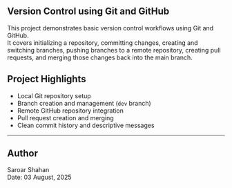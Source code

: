 ## Version Control using Git and GitHub

This project demonstrates basic version control workflows using Git and GitHub.  
It covers initializing a repository, committing changes, creating and switching branches, pushing branches to a remote repository, creating pull requests, and merging those changes back into the main branch.

## Project Highlights

- Local Git repository setup
- Branch creation and management (`dev` branch)
- Remote GitHub repository integration
- Pull request creation and merging
- Clean commit history and descriptive messages

---

## Author

Saroar Shahan  
Date: 03 August, 2025

